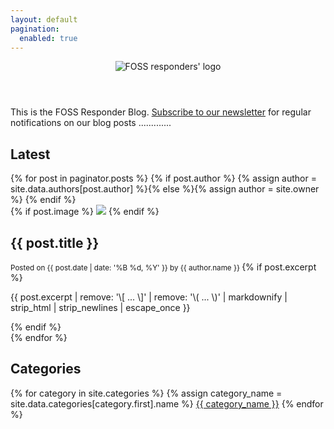 ```yaml
---
layout: default
pagination:
  enabled: true
---
```


<body class="blog">
  <header>
    <img src="/images/src/logos/logo-270x790.png" alt="FOSS responders' logo">
  </header>
  
  <section class="blog-description">
    <p>
      This is the FOSS Responder Blog. <a href="">Subscribe to our newsletter</a> for regular
      notifications on our blog posts .............
    </p>
  </section>

  <main>
    <div class="posts-head">
      <section class="posts">
        <h2>Latest</h2>
        {% for post in paginator.posts %}
          {% if post.author %}
            {% assign author = site.data.authors[post.author] %}{% else %}{% assign author = site.owner %}
          {% endif %}
          <div class="post-thumbnail">
            {% if post.image %}
              <img class="post-thumbnail-img" src="{{ post.image }}" />
            {% endif %}
            <div class="post-thumbnail-info">
              <h2>{{ post.title }}</h2>
              <small>
                Posted on <time datetime="{{ post.date | date_to_xmlschema }}">
                {{ post.date | date: '%B %d, %Y' }}</time> by {{ author.name }}
              </small>
              {% if post.excerpt %}
                <p class="excerpt">
                  {{ post.excerpt | remove: '\[ ... \]' | remove: '\( ... \)' | markdownify | strip_html | strip_newlines | escape_once }}
                </p>
              {% endif %}
            </div>
          </div>
        {% endfor %}
      </section>
      <section class="categories">
        <h2>Categories</h2>
        {% for category in site.categories %}
          {% assign category_name = site.data.categories[category.first].name %}
          <a href="/category/{{ category.first }}">{{ category_name }}</a>
        {% endfor %}
      </section>
    </div>
  </main>
</body>





